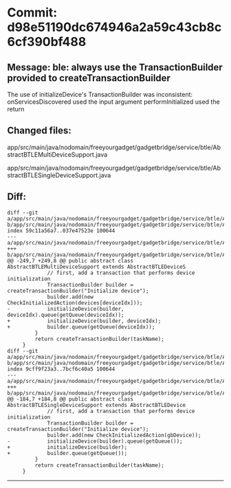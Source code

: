 # Commit: d98e51190dc674946a2a59c43cb8c6cf390bf488
## Message: ble: always use the TransactionBuilder provided to createTransactionBuilder

The use of initializeDevice's TransactionBuilder was inconsistent:
onServicesDiscovered used the input argument
performInitialized used the return
## Changed files:
app/src/main/java/nodomain/freeyourgadget/gadgetbridge/service/btle/AbstractBTLEMultiDeviceSupport.java

app/src/main/java/nodomain/freeyourgadget/gadgetbridge/service/btle/AbstractBTLESingleDeviceSupport.java

## Diff:
```
diff --git a/app/src/main/java/nodomain/freeyourgadget/gadgetbridge/service/btle/AbstractBTLEMultiDeviceSupport.java b/app/src/main/java/nodomain/freeyourgadget/gadgetbridge/service/btle/AbstractBTLEMultiDeviceSupport.java
index 59c11a56a7..037e47523e 100644
--- a/app/src/main/java/nodomain/freeyourgadget/gadgetbridge/service/btle/AbstractBTLEMultiDeviceSupport.java
+++ b/app/src/main/java/nodomain/freeyourgadget/gadgetbridge/service/btle/AbstractBTLEMultiDeviceSupport.java
@@ -249,7 +249,8 @@ public abstract class AbstractBTLEMultiDeviceSupport extends AbstractBTLEDeviceS
             // first, add a transaction that performs device initialization
             TransactionBuilder builder = createTransactionBuilder("Initialize device");
             builder.add(new CheckInitializedAction(devices[deviceIdx]));
-            initializeDevice(builder, deviceIdx).queue(getQueue(deviceIdx));
+            initializeDevice(builder, deviceIdx);
+            builder.queue(getQueue(deviceIdx));
         }
         return createTransactionBuilder(taskName);
     }
diff --git a/app/src/main/java/nodomain/freeyourgadget/gadgetbridge/service/btle/AbstractBTLESingleDeviceSupport.java b/app/src/main/java/nodomain/freeyourgadget/gadgetbridge/service/btle/AbstractBTLESingleDeviceSupport.java
index 9cff9f23a3..7bcf6c40a5 100644
--- a/app/src/main/java/nodomain/freeyourgadget/gadgetbridge/service/btle/AbstractBTLESingleDeviceSupport.java
+++ b/app/src/main/java/nodomain/freeyourgadget/gadgetbridge/service/btle/AbstractBTLESingleDeviceSupport.java
@@ -184,7 +184,8 @@ public abstract class AbstractBTLESingleDeviceSupport extends AbstractBTLEDevice
             // first, add a transaction that performs device initialization
             TransactionBuilder builder = createTransactionBuilder("Initialize device");
             builder.add(new CheckInitializedAction(gbDevice));
-            initializeDevice(builder).queue(getQueue());
+            initializeDevice(builder);
+            builder.queue(getQueue());
         }
         return createTransactionBuilder(taskName);
     }
```
-----------------------------------
